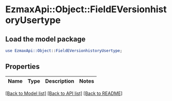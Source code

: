 # EzmaxApi::Object::FieldEVersionhistoryUsertype

## Load the model package
```perl
use EzmaxApi::Object::FieldEVersionhistoryUsertype;
```

## Properties
Name | Type | Description | Notes
------------ | ------------- | ------------- | -------------

[[Back to Model list]](../README.md#documentation-for-models) [[Back to API list]](../README.md#documentation-for-api-endpoints) [[Back to README]](../README.md)


